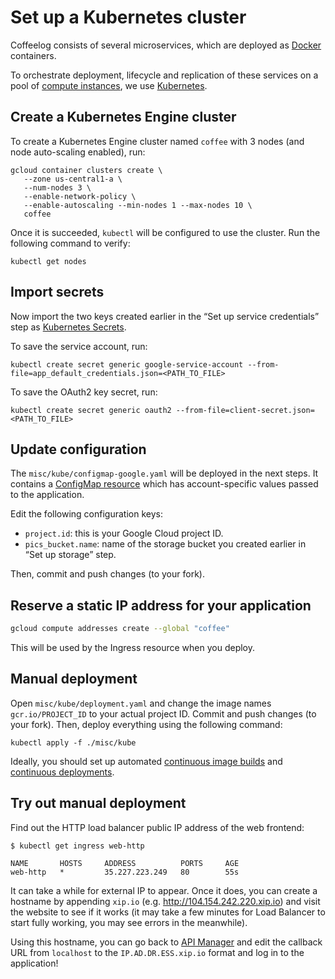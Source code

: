 # Set up a Kubernetes cluster

Coffeelog consists of several microservices, which are deployed
as [Docker](https://docker.com) containers.

To orchestrate deployment, lifecycle and replication of these services
on a pool of [compute instances](https://cloud.google.com/compute), we
use [Kubernetes](https://kubernetes.io).

## Create a Kubernetes Engine cluster

To create a Kubernetes Engine cluster named `coffee` with
3 nodes (and node auto-scaling enabled), run:

    gcloud container clusters create \
       --zone us-central1-a \
       --num-nodes 3 \
       --enable-network-policy \
       --enable-autoscaling --min-nodes 1 --max-nodes 10 \
       coffee

Once it is succeeded, `kubectl` will be configured to use
the cluster. Run the following command to verify:

    kubectl get nodes

## Import secrets

Now import the two keys created earlier in the “Set up service credentials” step as [Kubernetes Secrets](https://kubernetes.io/docs/concepts/configuration/secret/).

To save the service account, run:

    kubectl create secret generic google-service-account --from-file=app_default_credentials.json=<PATH_TO_FILE>

To save the OAuth2 key secret, run:

    kubectl create secret generic oauth2 --from-file=client-secret.json=<PATH_TO_FILE>

## Update configuration

The `misc/kube/configmap-google.yaml` will be deployed in the next steps. It
contains a [ConfigMap
resource](https://kubernetes.io/docs/tasks/configure-pod-container/configmap/)
which has account-specific values passed to the application.

Edit the following configuration keys:

- `project.id`: this is your Google Cloud project ID.
- `pics_bucket.name`: name of the storage bucket you created earlier in “Set up
  storage” step.

Then, commit and push changes (to your fork).

## Reserve a static IP address for your application

```sh
gcloud compute addresses create --global "coffee"
```

This will be used by the Ingress resource when you deploy.

## Manual deployment

Open `misc/kube/deployment.yaml` and change the image names `gcr.io/PROJECT_ID`
to your actual project ID. Commit and push changes (to your fork). Then, deploy
everything using the following command:

    kubectl apply -f ./misc/kube

Ideally, you should set up automated [continuous image
builds](docs/set-up-image-build.md) and [continuous
deployments](docs/set-up-continuous-build.md).

## Try out manual deployment

Find out the HTTP load balancer public IP address of the web frontend:

    $ kubectl get ingress web-http

    NAME       HOSTS     ADDRESS          PORTS     AGE
    web-http   *         35.227.223.249   80        55s

It can take a while for external IP to appear. Once it does, you can create a
hostname by appending `xip.io` (e.g. http://104.154.242.220.xip.io) and visit
the website to see if it works (it may take a few minutes for Load Balancer
to start fully working, you may see errors in the meanwhile).

Using this hostname, you can go back to [API
Manager](https://console.cloud.google.com/apis/dashboard) and edit the callback
URL from `localhost` to the `IP.AD.DR.ESS.xip.io` format and log in to the
application!
